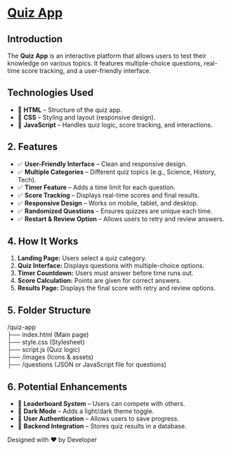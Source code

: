 <h1>
  <a href="https://akshat0502.github.io/Quiz-App/">Quiz App</a>
<h2>
  Introduction
</h2>
<p>
  The <b>Quiz App</b> is an interactive platform that allows users to test their knowledge on various topics. It features multiple-choice questions, real-time score tracking, and a user-friendly interface.
</p>
<h2>
  Technologies Used
</h2>
<ul>
  <li>🔹 <strong>HTML</strong> – Structure of the quiz app.</li>
            <li>🔹 <strong>CSS</strong> – Styling and layout (responsive design).</li>
            <li>🔹 <strong>JavaScript</strong> – Handles quiz logic, score tracking, and interactions.</li>
</ul>
<h2>2. Features</h2>
  <ul>
    <li>✅ <strong>User-Friendly Interface</strong> – Clean and responsive design.</li>
    <li>✅ <strong>Multiple Categories</strong> – Different quiz topics (e.g., Science, History, Tech).</li>
            <li>✅ <strong>Timer Feature</strong> – Adds a time limit for each question.</li>
            <li>✅ <strong>Score Tracking</strong> – Displays real-time scores and final results.</li>
            <li>✅ <strong>Responsive Design</strong> – Works on mobile, tablet, and desktop.</li>
            <li>✅ <strong>Randomized Questions</strong> – Ensures quizzes are unique each time.</li>
            <li>✅ <strong>Restart & Review Option</strong> – Allows users to retry and review answers.</li>
  </ul>

<h2>4. How It Works</h2>
        <ol>
            <li><strong>Landing Page:</strong> Users select a quiz category.</li>
            <li><strong>Quiz Interface:</strong> Displays questions with multiple-choice options.</li>
            <li><strong>Timer Countdown:</strong> Users must answer before time runs out.</li>
            <li><strong>Score Calculation:</strong> Points are given for correct answers.</li>
            <li><strong>Results Page:</strong> Displays the final score with retry and review options.</li>
        </ol>
 <h2>5. Folder Structure</h2>
        <div class="code-box">
            /quiz-app<br>
            ├── index.html (Main page)<br>
            ├── style.css (Stylesheet)<br>
            ├── script.js (Quiz logic)<br>
            ├── /images (Icons & assets)<br>
            ├── /questions (JSON or JavaScript file for questions)
        </div>
<h2>6. Potential Enhancements</h2>
        <ul>
            <li>🚀 <strong>Leaderboard System</strong> – Users can compete with others.</li>
            <li>🚀 <strong>Dark Mode</strong> – Adds a light/dark theme toggle.</li>
            <li>🚀 <strong>User Authentication</strong> – Allows users to save progress.</li>
            <li>🚀 <strong>Backend Integration</strong> – Stores quiz results in a database.</li>
        </ul>

    

<p>Designed with ❤️ by Developer</p>
